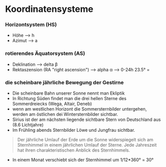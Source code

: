 # Koordinatensysteme

### Horizontsystem (HS)

* Höhe --> h
* Azimut --> a


### rotierendes Äquatorsystem (AS)

* Deklination --> delta &#946;
* Rektaszension (RA "right ascension") --> alpha &#945; --> 0-24h
23.5° = 


### die scheinbare jährliche Bewegung der Gestirne

* Die scheinbare Bahn unserer Sonne nennt man Ekliptik
* In Richtung Süden findet man die drei hellen Sterne des Sommerdreiecks (Wega, Altair, Deneb)
* wenn am westlichen Horizont die Sommersternbilder untergehen, werden am östlichen dei Wintersternbilder sichtbar.
* Sirius ist der am nächsten liegende sichtbare Stern von Deutschland aus (8.6 Lichtjahre)
* Im Frühling abends Sternbilder Löwe und Jungfrau sichtbar.

> Der jährliche Umlauf der Erde um die Sonne widerspiegelt sich am Sternhimmel in einem jährlichen Umlauf der Sterne.
> Jede Jahreszeit hat ihren charakteristischen Anblick des Sternhimmels.

* In einem Monat verschiebt sich der Sternhimmel um 1/12*360° = 30°


